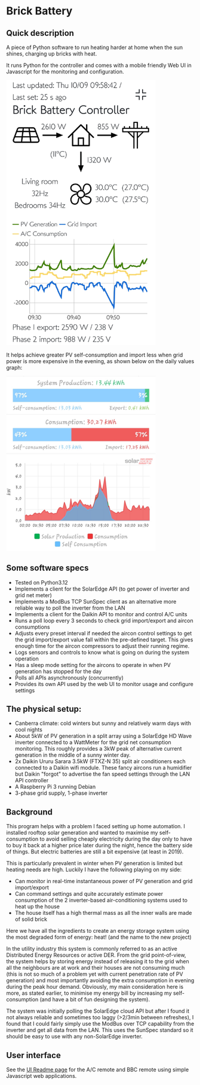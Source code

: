 # Brick Battery

## Quick description

A piece of Python software to run heating harder at home when the sun
shines, charging up bricks with heat.

It runs Python for the controller and comes with a mobile friendly Web UI in Javascript for the monitoring and configuration.

<img src="doc/ui-screenshot.jpg" alt="The Web UI featuring a power flow chart, a real-time last 30min generation/consumption chart and more" width="400"/>

It helps achieve greater PV self-consumption and import less when grid power is more expensive in the evening, as shown below on the daily values graph:

<img src="doc/self-consumption.jpg" alt="Graph of high self-consumption: only 3% of 13kWh generated are exported" width="400"/>

## Some software specs

- Tested on Python3.12
- Implements a client for the SolarEdge API (to get power of inverter and grid
net meter)
- Implements a ModBus TCP SunSpec client as an alternative more reliable way to
poll the inverter from the LAN
- Implements a client for the Daikin API to monitor and control A/C units
- Runs a poll loop every 3 seconds to check grid import/export
and aircon consumptions
- Adjusts every preset interval if needed the aircon control settings to
get the grid import/export value fall within the pre-defined target.
This gives enough time for the aircon compressors
to adjust their running regime.
- Logs sensors and controls to know what is going on during the system operation
- Has a sleep mode setting for the aircons to operate in when PV generation has
stopped for the day
- Polls all APIs asynchronously (concurrently)
- Provides its own API used by the web UI to monitor usage and configure settings

## The physical setup:
- Canberra climate: cold winters but sunny and relatively warm days with cool
nights
- About 5kW of PV generation in a split array using a SolarEdge HD Wave inverter
connected to a WattMeter for the grid net consumption monitoring. This roughly
provides a 3kW peak of alternative current generation in the middle of a sunny
winter day.
- 2x Daikin Ururu Sarara 3.5kW (FTXZ-N 35) split air conditioners each connected
to a Daikin wifi module. These fancy aircons run a humidifier but Daikin
"forgot" to advertise the fan speed settings through the LAN API controller
- A Raspberry Pi 3 running Debian
- 3-phase grid supply, 1-phase inverter

## Background

This program helps with a problem I faced setting up home automation.
I installed rooftop solar generation and wanted to maximise my self-consumption
to avoid selling cheaply electricity during the day only to have to buy it back
at a higher price later during the night, hence the battery side of things.
But electric batteries are still a bit expensive (at least in 2019).

This is particularly prevalent in winter when PV generation is limited but
heating needs are high.
Luckily I have the following playing on my side:
- Can monitor in real-time instantaneous power of PV generation and grid
import/export
- Can command settings and quite accurately estimate power consumption of the
2 inverter-based air-conditioning systems used to heat up the house
- The house itself has a high thermal mass as all the inner walls are made of
solid brick

Here we have all the ingredients to create an energy storage system using the
most degraded form of energy: heat! (and the name to the new project)

In the utility industry this system is commonly referred to as an active
Distributed Energy Resources or active DER. From the grid point-of-view, the
system helps by storing energy instead of releasing it to the grid when all the
neighbours are at work and their houses are not consuming much (this is not so
much of a problem yet with current penetration rate of PV generation) and most
importantly avoiding the extra consumption in evening during the peak hour
demand.
Obviously, my main consideration here is more, as stated earlier, to minimise
my energy bill by increasing my self-consumption (and have a bit of fun
designing the system).

The system was initially polling the SolarEdge cloud API but after I found it
not always reliable and sometimes too laggy (>2/3min between refreshes), I
found that I could fairly simply use the ModBus over TCP capability from the
inverter and get all data from the LAN. This uses the SunSpec standard so it
should be easy to use with any non-SolarEdge inverter.

## User interface

See the <a href="ui/readme.md">UI Readme page</a> for the A/C remote and BBC
remote using simple Javascript web applications.
